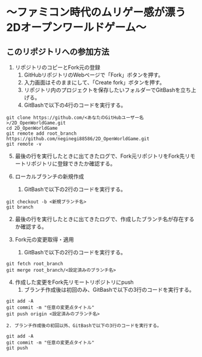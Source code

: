 # ～ファミコン時代のムリゲー感が漂う2Dオープンワールドゲーム～


## このリポジトリへの参加方法

1. リポジトリのコピーとFork元の登録
	1. GitHubリポジトリのWebページで「Fork」ボタンを押す。
	2. 入力画面はそのままにして、「Create fork」ボタンを押す。
	3. リポジトリ内のプロジェクトを保存したいフォルダーでGitBashを立ち上げる。
	4. GitBashで以下の4行のコードを実行する。
```Bash:Bash
git clone https://github.com/<あなたのGitHubユーザー名>/2D_OpenWorldGame.git
cd 2D_OpenWorldGame
git remote add root_branch https://github.com/neginegi88586/2D_OpenWorldGame.git
git remote -v
```
 5. 最後の行を実行したときに出てきたログで、Fork元リポジトリをFork先リモートリポジトリに登録できたか確認する。

2. ローカルブランチの新規作成
	1. GitBashで以下の2行のコードを実行する。
```Bash:Bash
git checkout -b <新規ブランチ名>
git branch
```
 2. 最後の行を実行したときに出てきたログで、作成したブランチ名が存在するか確認する。
     
3. Fork元の変更取得・適用
	1. GitBashで以下の2行のコードを実行する。

```Bash:Bash
git fetch root_branch
git merge root_branch/<設定済みのブランチ名>
```

4. 作成した変更をFork先リモートリポジトリにpush
	1. ブランチ作成後は初回のみ、GitBashで以下の3行のコードを実行する。
```Bash:Bash
git add -A
git commit -m "任意の変更点タイトル"
git push origin <設定済みのブランチ名>
```
	2. ブランチ作成後の初回以外、GitBashで以下の3行のコードを実行する。
```Bash:Bash
git add -A
git commit -m "任意の変更点タイトル"
git push
```
